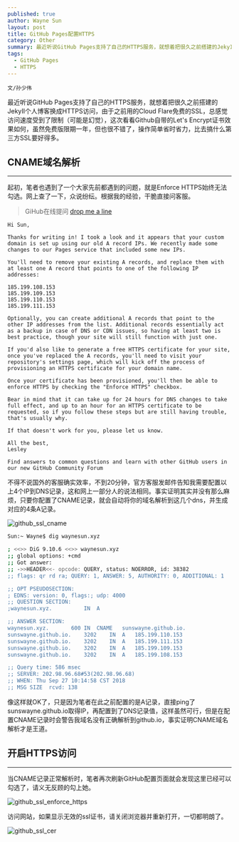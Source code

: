 ```yaml
---
published: true
author: Wayne Sun
layout: post
title: GitHub Pages配置HTTPS
category: Other
summary: 最近听说GitHub Pages支持了自己的HTTPS服务，就想着把很久之前搭建的JekyII个人博客换成HTTPS访问，由于之前用的Cloud Flare免费的SSL，总感觉访问速度受到了限制（可能是幻觉），就去掉了，这次看看Github自带的Let's Encrypt证书效果如何。
tags:
  - GitHub Pages
  - HTTPS
---
```


`文/孙少伟`

最近听说GitHub Pages支持了自己的HTTPS服务，就想着把很久之前搭建的JekyII个人博客换成HTTPS访问，由于之前用的Cloud Flare免费的SSL，总感觉访问速度受到了限制（可能是幻觉），这次看看Github自带的Let's Encrypt证书效果如何，虽然免费版限期一年，但也很不错了，操作简单省时省力，比去搞什么第三方SSL要好得多。

## CNAME域名解析 ##
---
起初，笔者也遇到了一个大家先前都遇到的问题，就是Enforce HTTPS始终无法勾选。网上查了一下，众说纷纭。根据我的经验，干脆直接问客服。 
> GiHub在线提问 <a href="https://github.com/contact" target="_blank">drop me a line</a>

	Hi Sun,

	Thanks for writing in! I took a look and it appears that your custom domain is set up using our old A record IPs. We recently made some changes to our Pages service that included some new IPs.

	You'll need to remove your existing A records, and replace them with at least one A record that points to one of the following IP addresses:

	185.199.108.153
	185.199.109.153
	185.199.110.153
	185.199.111.153

	Optionally, you can create additional A records that point to the other IP addresses from the list. Additional records essentially act as a backup in case of DNS or CDN issues, so having at least two is best practice, though your site will still function with just one.

	If you'd also like to generate a free HTTPS certificate for your site, once you've replaced the A records, you'll need to visit your repository's settings page, which will kick off the process of provisioning an HTTPS certificate for your domain name.

	Once your certificate has been provisioned, you'll then be able to enforce HTTPS by checking the "Enforce HTTPS" checkbox.

	Bear in mind that it can take up for 24 hours for DNS changes to take full effect, and up to an hour for an HTTPS certificate to be requested, so if you follow these steps but are still having trouble, that's usually why.

	If that doesn't work for you, please let us know.

	All the best, 
	Lesley

	Find answers to common questions and learn with other GitHub users in our new GitHub Community Forum

不得不说国外的客服确实效率，不到20分钟，官方客服发邮件告知我需要配置以上4个IP到DNS记录，这和网上一部分人的说法相同。事实证明其实并没有那么麻烦，只要你配置了CNAME记录，就会自动将你的域名解析到这几个dns，并生成对应的4条A记录。

![github_ssl_cname](https://i.loli.net/2018/09/27/5bac51ac4bd7b.png)

``` bash
Sun:~ Wayne$ dig waynesun.xyz

; <<>> DiG 9.10.6 <<>> waynesun.xyz
;; global options: +cmd
;; Got answer:
;; ->>HEADER<<- opcode: QUERY, status: NOERROR, id: 38382
;; flags: qr rd ra; QUERY: 1, ANSWER: 5, AUTHORITY: 0, ADDITIONAL: 1

;; OPT PSEUDOSECTION:
; EDNS: version: 0, flags:; udp: 4000
;; QUESTION SECTION:
;waynesun.xyz.			IN	A

;; ANSWER SECTION:
waynesun.xyz.		600	IN	CNAME	sunswayne.github.io.
sunswayne.github.io.	3202	IN	A	185.199.110.153
sunswayne.github.io.	3202	IN	A	185.199.111.153
sunswayne.github.io.	3202	IN	A	185.199.109.153
sunswayne.github.io.	3202	IN	A	185.199.108.153

;; Query time: 586 msec
;; SERVER: 202.98.96.68#53(202.98.96.68)
;; WHEN: Thu Sep 27 10:14:58 CST 2018
;; MSG SIZE  rcvd: 138
```

像这样就OK了，只是因为笔者在此之前配置的是A记录，直接ping了sunswayne.github.io取得IP，再配置到了DNS记录值，这样虽然可行，但是在配置CNAME记录时会警告我域名没有正确解析到github.io，事实证明CNAME域名解析才是王道。

## 开启HTTPS访问 ##
---
当CNAME记录正常解析时，笔者再次刷新GitHub配置页面就会发现这里已经可以勾选了，请义无反顾的勾上她。

![github_ssl_enforce_https](https://i.loli.net/2018/09/27/5bac62293e8dd.png)

访问网站，如果显示无效的ssl证书，请关闭浏览器并重新打开，一切都明朗了。

![github_ssl_cer](https://i.loli.net/2018/09/27/5bac798911e5c.png)